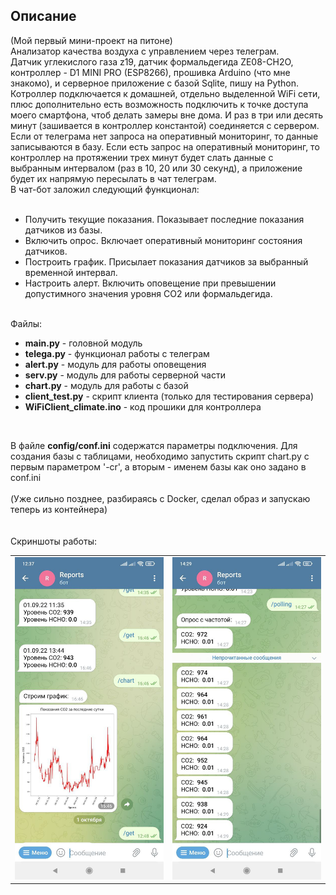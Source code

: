 <h2>Описание</h2>
(Мой первый мини-проект на питоне)<br>
Анализатор качества воздуха с управлением через телеграм.<br>
Датчик углекислого газа z19, датчик формальдегида ZE08-CH2O, контроллер - D1 MINI PRO (ESP8266), 
прошивка Arduino (что мне знакомо), и серверное приложение 
с базой Sqlite, пишу на Python.<br>
Котроллер подключается к домашней, 
отдельно выделенной WiFi сети, плюс дополнительно есть возможность 
подключить к точке доступа моего смартфона, чтоб делать замеры вне дома. 
И раз в три или десять минут (зашивается в контроллер константой) соединяется с сервером.
Если от телеграма нет запроса на оперативный мониторинг, 
то данные записываются в базу. Если есть запрос на оперативный мониторинг, 
то контроллер на протяжении трех минут будет слать данные с выбранным интервалом (раз в 10, 20 или 30 секунд), 
а приложение будет их напрямую пересылать в чат телеграм.<br>
В чат-бот заложил следующий функционал:<br>
<br>
<ul>
<li>Получить текущие показания. Показывает последние показания датчиков из базы.</li>
<li>Включить опрос. Включает оперативный мониторинг состояния датчиков.</li>
<li>Построить график. Присылает показания датчиков за выбранный временной интервал.</li>
<li>Настроить алерт. Включить оповещение при превышении допустимного значения уровня СО2 или формальдегида. </li>
</ul><br>
Файлы:<br>
<ul>
<li><b>main.py</b> - головной модуль</li>
<li><b>telega.py</b> - функционал работы с телеграм</li>
<li><b>alert.py</b> - модуль для работы оповещения</li>
<li><b>serv.py</b> - модуль для работы серверной части</li>
<li><b>chart.py</b> - модуль для работы с базой</li>
<li><b>client_test.py</b> - скрипт клиента (только для тестирования сервера) </li>
<li><b>WiFiClient_climate.ino</b> - код прошики для контроллера </li>
</ul>
<br>

В файле <b>config/conf.ini</b> содержатся параметры подключения. Для создания базы с таблицами, необходимо запустить скрипт chart.py с первым параметром '-cr', а вторым - именем базы как оно задано в conf.ini
<br>
<br>
(Уже сильно позднее, разбираясь с Docker, сделал образ и запускаю теперь из контейнера)<br>
<br><br>
Скриншоты работы:<br>
<table border="0">
<tr><td>
<img src='im1.jpg' width="400">
</td>
<td>
<img src='im2.jpg' width="400">
</td>
</tr>
</table>
